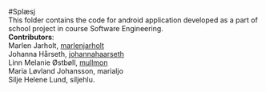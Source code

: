 #Splæsj </br>
This folder contains the code for android application developed as a part of school project in course Software Engineering.</br>
__Contributors__:</br>
Marlen Jarholt, [marlenjarholt](https://github.com/marlenjarholt)</br>
Johanna Hårseth, [johannahaarseth](https://github.com/johannahaarseth)</br>
Linn Melanie Østbøll, [mullmon](https://github.com/mullmon)</br>
Maria Løvland Johansson, marialjo</br>
Silje Helene Lund, siljehlu.
